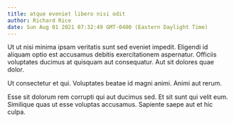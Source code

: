 ```yaml
---
title: atque eveniet libero nisi odit
author: Richard Rice
date: Sun Aug 01 2021 07:32:49 GMT-0400 (Eastern Daylight Time)
---
```

Ut ut nisi minima ipsam veritatis sunt sed eveniet impedit. Eligendi id aliquam optio est accusamus debitis exercitationem aspernatur. Officiis voluptates ducimus at quisquam aut consequatur. Aut sit dolores quae dolor.

 Ut consectetur et qui. Voluptates beatae id magni animi. Animi aut rerum.

 Esse sit dolorum rem corrupti qui aut ducimus sed. Et sit sunt qui velit eum. Similique quas ut esse voluptas accusamus. Sapiente saepe aut et hic culpa.